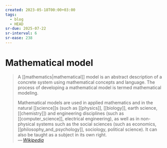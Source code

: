 ```yaml
---
created: 2023-05-18T00:00+03:00
tags:
  - blog
  - HEAD
sr-due: 2025-07-22
sr-interval: 6
sr-ease: 238
---
```


# Mathematical model

> A [[mathematics|mathematical]] model is an abstract description of a concrete system using mathematical concepts and language. The process of developing a mathematical model is termed mathematical modeling.
>
> Mathematical models are used in applied mathematics and in the natural [[science]]s (such as [[physics]], [[biology]], earth science, [[chemistry]]) and engineering disciplines (such as [[computer_science]], electrical engineering), as well as in non-physical systems such as the social sciences (such as economics, [[philosophy_and_psychology]], sociology, political science). It can also be taught as a subject in its own right.\
> — <cite>[Wikipedia](https://en.wikipedia.org/wiki/Mathematical_model)</cite>
